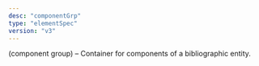 ```yaml
---
desc: "componentGrp"
type: "elementSpec"
version: "v3"
---
```


(component group) – Container for components of a bibliographic entity.